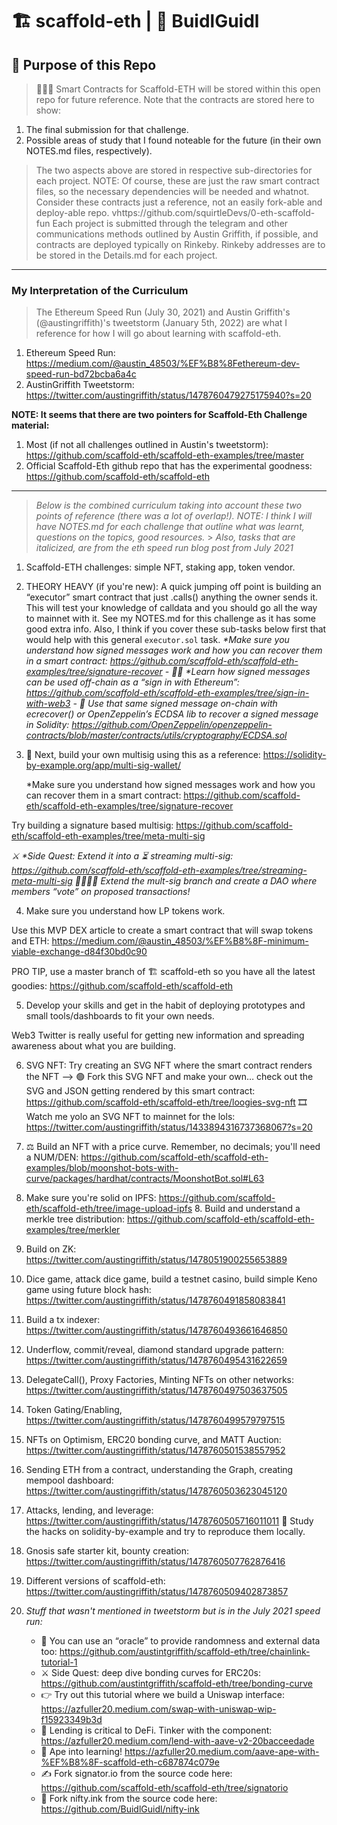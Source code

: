 # 🏗 scaffold-eth | 🏰 BuidlGuidl

## 🚩 Purpose of this Repo

> 🙋🏻‍♂️ Smart Contracts for Scaffold-ETH will be stored within this open repo for future reference. Note that the contracts are stored here to show:

1. The final submission for that challenge.
2. Possible areas of study that I found noteable for the future (in their own NOTES.md files, respectively).

> The two aspects above are stored in respective sub-directories for each project. NOTE: Of course, these are just the raw smart contract files, so the necessary dependencies will be needed and whatnot. Consider these contracts just a reference, not an easily fork-able and deploy-able repo.
> vhttps://github.com/squirtleDevs/0-eth-scaffold-fun
> Each project is submitted through the telegram and other communications methods outlined by Austin Griffith, if possible, and contracts are deployed typically on Rinkeby. Rinkeby addresses are to be stored in the Details.md for each project.

---

### My Interpretation of the Curriculum

> The Ethereum Speed Run (July 30, 2021) and Austin Griffith's (@austingriffith)'s tweetstorm (January 5th, 2022) are what I reference for how I will go about learning with scaffold-eth.

1. Ethereum Speed Run: https://medium.com/@austin_48503/%EF%B8%8Fethereum-dev-speed-run-bd72bcba6a4c
2. AustinGriffith Tweetstorm: https://twitter.com/austingriffith/status/1478760479275175940?s=20

**NOTE: It seems that there are two pointers for Scaffold-Eth Challenge material:**

1. Most (if not all challenges outlined in Austin's tweetstorm): https://github.com/scaffold-eth/scaffold-eth-examples/tree/master
2. Official Scaffold-Eth github repo that has the experimental goodness: https://github.com/scaffold-eth/scaffold-eth

---

> _Below is the combined curriculum taking into account these two points of reference (there was a lot of overlap!). NOTE: I think I will have NOTES.md for each challenge that outline what was learnt, questions on the topics, good resources._ > _Also, tasks that are italicized, are from the eth speed run blog post from July 2021_

1. Scaffold-ETH challenges: simple NFT, staking app, token vendor.

2. THEORY HEAVY (if you're new): A quick jumping off point is building an “executor” smart contract that just .calls() anything the owner sends it. This will test your knowledge of calldata and you should go all the way to mainnet with it. See my NOTES.md for this challenge as it has some good extra info. Also, I think if you cover these sub-tasks below first that would help with this general `executor.sol` task.
   _\*Make sure you understand how signed messages work and how you can recover them in a smart contract: https://github.com/scaffold-eth/scaffold-eth-examples/tree/signature-recover_
   _- 🧑‍🏭 \*Learn how signed messages can be used off-chain as a “sign in with Ethereum”: https://github.com/scaffold-eth/scaffold-eth-examples/tree/sign-in-with-web3_
   _- 📡 Use that same signed message on-chain with ecrecover() or OpenZeppelin’s ECDSA lib to recover a signed message in Solidity: https://github.com/OpenZeppelin/openzeppelin-contracts/blob/master/contracts/utils/cryptography/ECDSA.sol_

3. 👛 Next, build your own multisig using this as a reference: https://solidity-by-example.org/app/multi-sig-wallet/

   \*Make sure you understand how signed messages work and how you can recover them in a smart contract: https://github.com/scaffold-eth/scaffold-eth-examples/tree/signature-recover

Try building a signature based multisig: https://github.com/scaffold-eth/scaffold-eth-examples/tree/meta-multi-sig

_⚔️ \*Side Quest: Extend it into a ⏳ streaming multi-sig: https://github.com/scaffold-eth/scaffold-eth-examples/tree/streaming-meta-multi-sig_
_👩‍👩‍👧‍👧 Extend the mult-sig branch and create a DAO where members “vote” on proposed transactions!_

4. Make sure you understand how LP tokens work.

Use this MVP DEX article to create a smart contract that will swap tokens and ETH: https://medium.com/@austin_48503/%EF%B8%8F-minimum-viable-exchange-d84f30bd0c90

PRO TIP, use a master branch of 🏗 scaffold-eth so you have all the latest goodies: https://github.com/scaffold-eth/scaffold-eth

5. Develop your skills and get in the habit of deploying prototypes and small tools/dashboards to fit your own needs.

Web3 Twitter is really useful for getting new information and spreading awareness about what you are building.

6. SVG NFT: Try creating an SVG NFT where the smart contract renders the NFT --> 🟢 Fork this SVG NFT and make your own… check out the SVG and JSON getting rendered by this smart contract: https://github.com/scaffold-eth/scaffold-eth/tree/loogies-svg-nft
   🎞 Watch me yolo an SVG NFT to mainnet for the lols: https://twitter.com/austingriffith/status/1433894316737368067?s=20

7. ⚖️ Build an NFT with a price curve. Remember, no decimals; you'll need a NUM/DEN: https://github.com/scaffold-eth/scaffold-eth-examples/blob/moonshot-bots-with-curve/packages/hardhat/contracts/MoonshotBot.sol#L63

8. Make sure you're solid on IPFS: https://github.com/scaffold-eth/scaffold-eth/tree/image-upload-ipfs 8. Build and understand a merkle tree distribution: https://github.com/scaffold-eth/scaffold-eth-examples/tree/merkler

9. Build on ZK: https://twitter.com/austingriffith/status/1478051900255653889

10. Dice game, attack dice game, build a testnet casino, build simple Keno game using future block hash: https://twitter.com/austingriffith/status/1478760491858083841

11. Build a tx indexer: https://twitter.com/austingriffith/status/1478760493661646850

12. Underflow, commit/reveal, diamond standard upgrade pattern: https://twitter.com/austingriffith/status/1478760495431622659

13. DelegateCall(), Proxy Factories, Minting NFTs on other networks: https://twitter.com/austingriffith/status/1478760497503637505

14. Token Gating/Enabling, https://twitter.com/austingriffith/status/1478760499579797515

15. NFTs on Optimism, ERC20 bonding curve, and MATT Auction: https://twitter.com/austingriffith/status/1478760501538557952

16. Sending ETH from a contract, understanding the Graph, creating mempool dashboard: https://twitter.com/austingriffith/status/1478760503623045120

17. Attacks, lending, and leverage: https://twitter.com/austingriffith/status/1478760505716011011
    🔭 Study the hacks on solidity-by-example and try to reproduce them locally.

18. Gnosis safe starter kit, bounty creation: https://twitter.com/austingriffith/status/1478760507762876416

19. Different versions of scaffold-eth: https://twitter.com/austingriffith/status/1478760509402873857

20. _Stuff that wasn't mentioned in tweetstorm but is in the July 2021 speed run:_
    - 🐸 You can use an “oracle” to provide randomness and external data too: https://github.com/austintgriffith/scaffold-eth/tree/chainlink-tutorial-1
    - ⚔️ Side Quest: deep dive bonding curves for ERC20s: https://github.com/austintgriffith/scaffold-eth/tree/bonding-curve
    - 👉 Try out this <Swap/> tutorial where we build a Uniswap interface: https://azfuller20.medium.com/swap-with-uniswap-wip-f15923349b3d
    - 💸 Lending is critical to DeFi. Tinker with the <Lend/> component: https://azfuller20.medium.com/lend-with-aave-v2-20bacceedade
    - 🦍 Ape into learning! https://azfuller20.medium.com/aave-ape-with-%EF%B8%8F-scaffold-eth-c687874c079e
    - ✍️ Fork signator.io from the source code here: https://github.com/scaffold-eth/scaffold-eth/tree/signatorio
    - 🎨 Fork nifty.ink from the source code here: https://github.com/BuidlGuidl/nifty-ink
